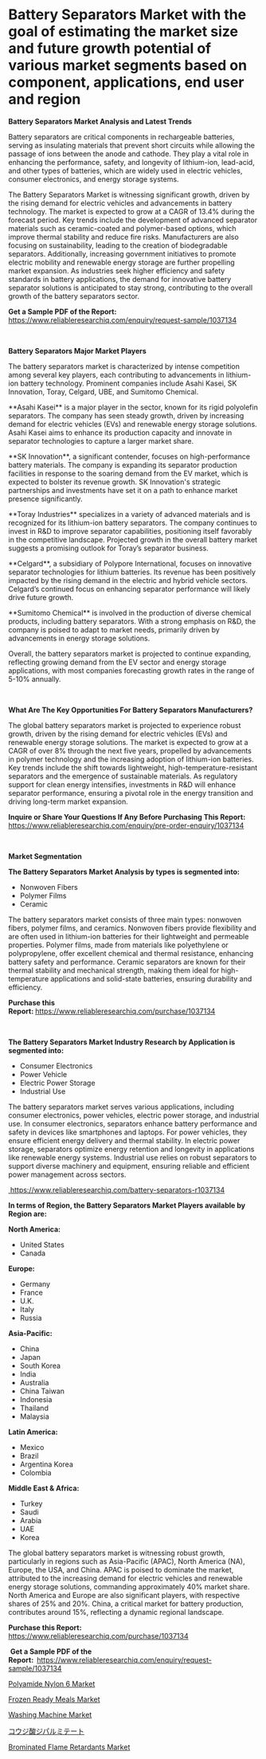 <p><h1>Battery Separators Market with the goal of estimating the market size and future growth potential of various market segments based on component, applications, end user and region</h1></p><p><strong>Battery Separators Market Analysis and Latest Trends</strong></p>
<p><p>Battery separators are critical components in rechargeable batteries, serving as insulating materials that prevent short circuits while allowing the passage of ions between the anode and cathode. They play a vital role in enhancing the performance, safety, and longevity of lithium-ion, lead-acid, and other types of batteries, which are widely used in electric vehicles, consumer electronics, and energy storage systems.</p><p>The Battery Separators Market is witnessing significant growth, driven by the rising demand for electric vehicles and advancements in battery technology. The market is expected to grow at a CAGR of 13.4% during the forecast period. Key trends include the development of advanced separator materials such as ceramic-coated and polymer-based options, which improve thermal stability and reduce fire risks. Manufacturers are also focusing on sustainability, leading to the creation of biodegradable separators. Additionally, increasing government initiatives to promote electric mobility and renewable energy storage are further propelling market expansion. As industries seek higher efficiency and safety standards in battery applications, the demand for innovative battery separator solutions is anticipated to stay strong, contributing to the overall growth of the battery separators sector.</p></p>
<p><strong>Get a Sample PDF of the Report:&nbsp;</strong> <a href="https://www.reliableresearchiq.com/enquiry/request-sample/1037134">https://www.reliableresearchiq.com/enquiry/request-sample/1037134</a></p>
<p>&nbsp;</p>
<p><strong>Battery Separators Major Market Players</strong></p>
<p><p>The battery separators market is characterized by intense competition among several key players, each contributing to advancements in lithium-ion battery technology. Prominent companies include Asahi Kasei, SK Innovation, Toray, Celgard, UBE, and Sumitomo Chemical.</p><p>**Asahi Kasei** is a major player in the sector, known for its rigid polyolefin separators. The company has seen steady growth, driven by increasing demand for electric vehicles (EVs) and renewable energy storage solutions. Asahi Kasei aims to enhance its production capacity and innovate in separator technologies to capture a larger market share.</p><p>**SK Innovation**, a significant contender, focuses on high-performance battery materials. The company is expanding its separator production facilities in response to the soaring demand from the EV market, which is expected to bolster its revenue growth. SK Innovation's strategic partnerships and investments have set it on a path to enhance market presence significantly.</p><p>**Toray Industries** specializes in a variety of advanced materials and is recognized for its lithium-ion battery separators. The company continues to invest in R&D to improve separator capabilities, positioning itself favorably in the competitive landscape. Projected growth in the overall battery market suggests a promising outlook for Toray’s separator business.</p><p>**Celgard**, a subsidiary of Polypore International, focuses on innovative separator technologies for lithium batteries. Its revenue has been positively impacted by the rising demand in the electric and hybrid vehicle sectors. Celgard’s continued focus on enhancing separator performance will likely drive future growth.</p><p>**Sumitomo Chemical** is involved in the production of diverse chemical products, including battery separators. With a strong emphasis on R&D, the company is poised to adapt to market needs, primarily driven by advancements in energy storage solutions.</p><p>Overall, the battery separators market is projected to continue expanding, reflecting growing demand from the EV sector and energy storage applications, with most companies forecasting growth rates in the range of 5-10% annually.</p></p>
<p>&nbsp;</p>
<p><strong>What Are The Key Opportunities For Battery Separators Manufacturers?</strong></p>
<p><p>The global battery separators market is projected to experience robust growth, driven by the rising demand for electric vehicles (EVs) and renewable energy storage solutions. The market is expected to grow at a CAGR of over 8% through the next five years, propelled by advancements in polymer technology and the increasing adoption of lithium-ion batteries. Key trends include the shift towards lightweight, high-temperature-resistant separators and the emergence of sustainable materials. As regulatory support for clean energy intensifies, investments in R&D will enhance separator performance, ensuring a pivotal role in the energy transition and driving long-term market expansion.</p></p>
<p><strong>Inquire or Share Your Questions If Any Before Purchasing This Report:</strong> <a href="https://www.reliableresearchiq.com/enquiry/pre-order-enquiry/1037134">https://www.reliableresearchiq.com/enquiry/pre-order-enquiry/1037134</a></p>
<p>&nbsp;</p>
<p><strong>Market Segmentation</strong></p>
<p><strong>The Battery Separators Market Analysis by types is segmented into:</strong></p>
<p><ul><li>Nonwoven Fibers</li><li>Polymer Films</li><li>Ceramic</li></ul></p>
<p><p>The battery separators market consists of three main types: nonwoven fibers, polymer films, and ceramics. Nonwoven fibers provide flexibility and are often used in lithium-ion batteries for their lightweight and permeable properties. Polymer films, made from materials like polyethylene or polypropylene, offer excellent chemical and thermal resistance, enhancing battery safety and performance. Ceramic separators are known for their thermal stability and mechanical strength, making them ideal for high-temperature applications and solid-state batteries, ensuring durability and efficiency.</p></p>
<p><strong>Purchase this Report:&nbsp;</strong><a href="https://www.reliableresearchiq.com/purchase/1037134">https://www.reliableresearchiq.com/purchase/1037134</a></p>
<p>&nbsp;</p>
<p><strong>The Battery Separators Market Industry Research by Application is segmented into:</strong></p>
<p><ul><li>Consumer Electronics</li><li>Power Vehicle</li><li>Electric Power Storage</li><li>Industrial Use</li></ul></p>
<p><p>The battery separators market serves various applications, including consumer electronics, power vehicles, electric power storage, and industrial use. In consumer electronics, separators enhance battery performance and safety in devices like smartphones and laptops. For power vehicles, they ensure efficient energy delivery and thermal stability. In electric power storage, separators optimize energy retention and longevity in applications like renewable energy systems. Industrial use relies on robust separators to support diverse machinery and equipment, ensuring reliable and efficient power management across sectors.</p></p>
<p><a href="https://www.reliableresearchiq.com/battery-separators-r1037134">&nbsp;https://www.reliableresearchiq.com/battery-separators-r1037134</a></p>
<p><strong>In terms of Region, the Battery Separators Market Players available by Region are:</strong></p>
<p>
    <p> <strong> North America: </strong>
        <ul>
            <li>United States</li>
            <li>Canada</li>
        </ul>
        </p> 
    <p> <strong> Europe: </strong>
        <ul>
            <li>Germany</li>
            <li>France</li>
            <li>U.K.</li>
            <li>Italy</li>
            <li>Russia</li>
        </ul>
        </p> 
    <p> <strong> Asia-Pacific: </strong>
        <ul>
            <li>China</li>
            <li>Japan</li>
            <li>South Korea</li>
            <li>India</li>
            <li>Australia</li>
            <li>China Taiwan</li>
            <li>Indonesia</li>
            <li>Thailand</li>
            <li>Malaysia</li>
        </ul>
        </p> 
    <p> <strong> Latin America: </strong>
        <ul>
            <li>Mexico</li>
            <li>Brazil</li>
            <li>Argentina Korea</li>
            <li>Colombia</li>
        </ul>
        </p> 
    <p> <strong> Middle East & Africa: </strong>
        <ul>
            <li>Turkey</li>
            <li>Saudi</li>
            <li>Arabia</li>
            <li>UAE</li>
            <li>Korea</li>
        </ul>
    </p>
    </p>
<p><p>The global battery separators market is witnessing robust growth, particularly in regions such as Asia-Pacific (APAC), North America (NA), Europe, the USA, and China. APAC is poised to dominate the market, attributed to the increasing demand for electric vehicles and renewable energy storage solutions, commanding approximately 40% market share. North America and Europe are also significant players, with respective shares of 25% and 20%. China, a critical market for battery production, contributes around 15%, reflecting a dynamic regional landscape.</p></p>
<p><strong>Purchase this Report: </strong><a href="https://www.reliableresearchiq.com/purchase/1037134">https://www.reliableresearchiq.com/purchase/1037134</a></p>
<p>&nbsp;<strong>Get a Sample PDF of the Report:&nbsp;&nbsp;</strong><a href="https://www.reliableresearchiq.com/enquiry/request-sample/1037134">https://www.reliableresearchiq.com/enquiry/request-sample/1037134</a></p>
<p><strong></strong></p>
<p><p><a href="https://www.linkedin.com/pulse/role-polyamide-nylon-6-market-applications-automotiveelectrical-lplrc?trackingId=r1Fa09RaS%2BqDnjME96TTSw%3D%3D">Polyamide Nylon 6 Market</a></p><p><a href="https://medium.com/@elizbethsmithb208/this-report-on-frozen-ready-meals-market-is-a-comprehensive-analysis-of-market-shares-7c1d07ce084e">Frozen Ready Meals Market</a></p><p><a href="https://medium.com/@elizbethsmithb208/the-washing-machine-market-research-report-provides-an-in-depth-and-up-to-date-analysis-of-the-de515607fbbe">Washing Machine Market</a></p><p><a href="https://medium.com/@dtrg65gh/kojic-acid-dipalmitate-market-%E3%81%AE%E3%82%B0%E3%83%AD%E3%83%BC%E3%83%90%E3%83%AB%E5%B8%82%E5%A0%B4%E6%A6%82%E8%A6%81%E3%81%AF-%E4%B8%96%E7%95%8C%E3%81%8A%E3%82%88%E3%81%B3%E4%B8%BB%E8%A6%81%E5%B8%82%E5%A0%B4%E3%81%AB%E3%81%8A%E3%81%91%E3%82%8B%E6%A5%AD%E7%95%8C%E3%81%AB%E5%BD%B1%E9%9F%BF%E3%82%92%E4%B8%8E%E3%81%88%E3%82%8B%E4%B8%BB%E8%A6%81%E3%81%AA%E3%83%88%E3%83%AC%E3%83%B3%E3%83%89%E3%81%AB%E3%81%A4%E3%81%84%E3%81%A6-%E7%8B%AC%E8%87%AA%E3%81%AE%E8%A6%96%E7%82%B9%E3%82%92%E6%8F%90%E4%BE%9B%E3%81%97%E3%81%BE%E3%81%99-ab42a107b43a">コウジ酸ジパルミテート</a></p><p><a href="https://issuu.com/reportprime-2/docs/brominated-flame-retardants-market-_5ce097dc26c1ac">Brominated Flame Retardants Market</a></p></p>